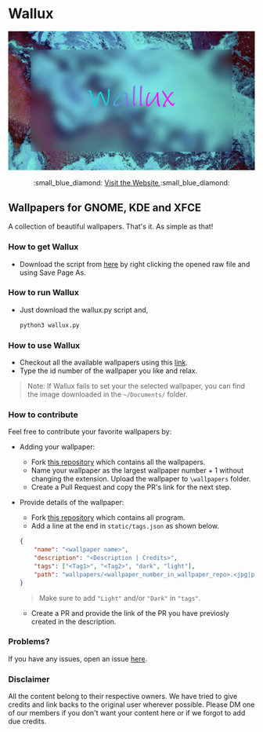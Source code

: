 # Wallux


![Wallux](cover.jpg)

<div align="center">
  :small_blue_diamond: <a href="https://wallux-0.github.io/Wallux/"> Visit the Website </a> :small_blue_diamond:
</div>

## Wallpapers for GNOME, KDE and XFCE

A collection of beautiful wallpapers. That's it. As simple as that!

### How to get Wallux

* Download the script from <a href="https://raw.githubusercontent.com/Wallux-0/Wallux/main/wallux.py">here</a> by right clicking the opened raw file and using Save Page As.

### How to run Wallux

* Just download the wallux.py script and,
    ```bash
    python3 wallux.py
    ```

### How to use Wallux

* Checkout all the available wallpapers using this <a href="https://wallux-0.github.io/Wallux/">link</a>.
* Type the id number of the wallpaper you like and relax.
> Note: If Wallux fails to set your the selected wallpaper, you can find the image downloaded in the ``~/Documents/`` folder.

### How to contribute

Feel free to contribute your favorite wallpapers by:
* Adding your wallpaper:
  * Fork <a href="https://github.com/Wallux-0/Wallpapers">this repository</a> which contains all the wallpapers.
  * Name your wallpaper as the largest wallpaper number + 1 without changing the extension. Upload the wallpaper to ``\wallpapers`` folder.
  * Create a Pull Request and copy the PR's link for the next step.

* Provide details of the wallpaper:
  * Fork <a href="https://github.com/Wallux-0/Wallux">this repository</a> which contains all program.
  * Add a line at the end in ``static/tags.json`` as shown below.
  ```json
  {
      "name": "<wallpaper name>",
      "description": "<Description | Credits>",
      "tags": ["<Tag1>", "<Tag2>", "dark", "light"],
      "path": "wallpapers/<wallpaper_number_in_wallpaper_repo>.<jpg|png>"
  }
  ```
  > Make sure to add ``"Light"`` and/or ``"Dark"`` in ``"tags"``.
  * Create a PR and provide the link of the PR you have previosly created in the description.

### Problems?

If you have any issues, open an issue <a href="https://github.com/Wallux-0/Wallux/issues">here</a>.

### Disclaimer

All the content belong to their respective owners. We have tried to give credits and link backs to the original user wherever possible. Please DM one of our members if you don't want your content here or if we forgot to add due credits.
